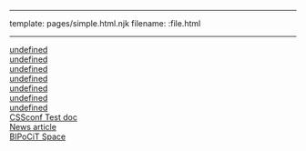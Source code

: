----

template: pages/simple.html.njk
filename: :file.html

----

<a href="/preview/5-buffer-secret.html">undefined</a><br>
<a href="/preview/9-buffer-secret.html">undefined</a><br>
<a href="/preview/11-buffer-secret.html">undefined</a><br>
<a href="/preview/15-buffer-secret.html">undefined</a><br>
<a href="/preview/17-buffer-secret.html">undefined</a><br>
<a href="/preview/21-buffer-secret.html">undefined</a><br>
<a href="/preview/25-buffer-secret.html">undefined</a><br>
<a href="/preview/cssconf-test-doc-secret.html">CSSconf Test doc</a><br>
<a href="/preview/news-article-secret.html">News article</a><br>
<a href="/preview/bipocit-space-secret.html">BIPoCiT Space</a>